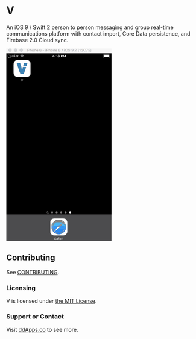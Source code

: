 # V
An iOS 9 / Swift 2 person to person messaging and group real-time communications platform with contact import, Core Data persistence, and Firebase 2.0 Cloud sync.

![](art/screenshot/V16.gif?raw=true)

## Contributing
See [CONTRIBUTING](CONTRIBUTING.md).

### Licensing
V is licensed under [the MIT License](LICENSE).

### Support or Contact
Visit [ddApps.co](http://ddapps.co) to see more.
